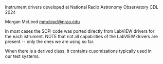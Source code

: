 Instrument drivers developed at National Radio Astronomy Observatory CDL 2024

Morgan McLeod <mmcleod@nrao.edu>

In most cases the SCPI code was ported directly from LabVIEW drivers for the each istrument.
NOTE that not all capabilities of the LabVIEW drivers are present -- only the ones we are using so far.

When there is a derived class, it contains cusomizations typically used in our test systems.
